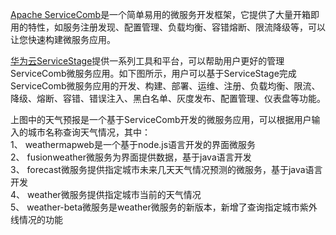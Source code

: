 [Apache ServiceComb](https://servicecomb.apache.org/)是一个简单易用的微服务开发框架，它提供了大量开箱即用的特性，如服务注册发现、配置管理、负载均衡、容错熔断、限流降级等，可以让您快速构建微服务应用。

[华为云ServiceStage](https://www.huaweicloud.com/product/servicestage.html)提供一系列工具和平台，可以帮助用户更好的管理ServiceComb微服务应用。如下图所示，用户可以基于ServiceStage完成ServiceComb微服务应用的开发、构建、部署、运维、注册、负载均衡、限流、降级、熔断、容错、错误注入、黑白名单、灰度发布、配置管理、仪表盘等功能。    

上图中的天气预报是一个基于ServiceComb开发的微服务应用，可以根据用户输入的城市名称查询天气情况，其中：  
1、	weathermapweb是一个基于node.js语言开发的界面微服务  
2、	fusionweather微服务为界面提供数据，基于java语言开发  
3、	forecast微服务提供指定城市未来几天天气情况预测的微服务，基于java语言开发  
4、	weather微服务提供指定城市当前的天气情况  
5、	weather-beta微服务是weather微服务的新版本，新增了查询指定城市紫外线情况的功能  

